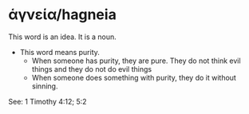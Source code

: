 # ἁγνεία/hagneia

This word is an idea. It is a noun. 

* This word means purity.
    * When someone has purity, they are pure. They do not think evil things and they do not do evil things
    * When someone does something with purity, they do it without sinning.  


See: 1 Timothy 4:12; 5:2 


